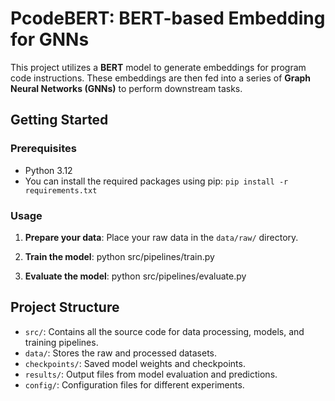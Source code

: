 # PcodeBERT: BERT-based Embedding for GNNs

This project utilizes a **BERT** model to generate embeddings for program code instructions. These embeddings are then fed into a series of **Graph Neural Networks (GNNs)** to perform downstream tasks.

## Getting Started

### Prerequisites

- Python 3.12
- You can install the required packages using pip:
`
pip install -r requirements.txt
`

### Usage

1. **Prepare your data**: Place your raw data in the `data/raw/` directory.
2. **Train the model**:
python src/pipelines/train.py

3. **Evaluate the model**:
python src/pipelines/evaluate.py


## Project Structure

- `src/`: Contains all the source code for data processing, models, and training pipelines.
- `data/`: Stores the raw and processed datasets.
- `checkpoints/`: Saved model weights and checkpoints.
- `results/`: Output files from model evaluation and predictions.
- `config/`: Configuration files for different experiments.

